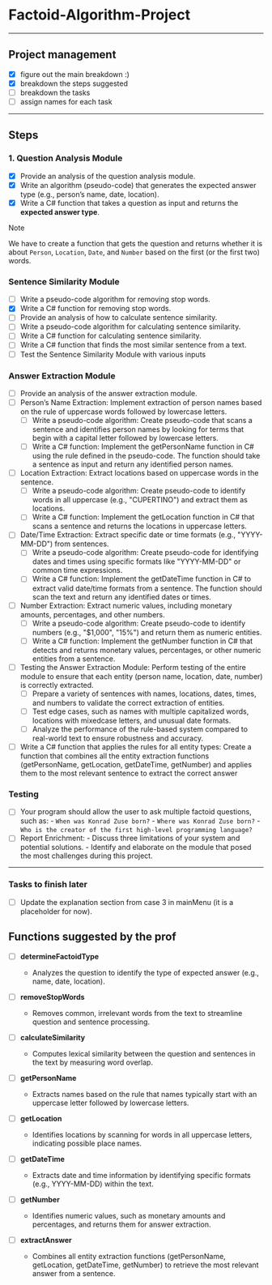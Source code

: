 # Factoid-Algorithm-Project

---

## Project management

- [x] figure out the main breakdown :)
- [x] breakdown the steps suggested
- [ ] breakdown the tasks
- [ ] assign names for each task

---

## Steps

### 1. Question Analysis Module

- [x] Provide an analysis of the question analysis module.
- [x] Write an algorithm (pseudo-code) that generates the expected answer type (e.g., person’s name, date, location).
- [x] Write a C# function that takes a question as input and returns the **expected answer type**.

> [!NOTE]
> We have to create a function that gets the question and returns whether it is about `Person`, `Location`, `Date`, and `Number` based on the first (or the first two) words.

### Sentence Similarity Module

- [ ] Write a pseudo-code algorithm for removing stop words.
- [x] Write a C# function for removing stop words.
- [ ] Provide an analysis of how to calculate sentence similarity.
- [ ] Write a pseudo-code algorithm for calculating sentence similarity.
- [ ] Write a C# function for calculating sentence similarity.
- [ ] Write a C# function that finds the most similar sentence from a text.
- [ ] Test the Sentence Similarity Module with various inputs

### Answer Extraction Module

- [ ] Provide an analysis of the answer extraction module.
- [ ] Person’s Name Extraction: Implement extraction of person names based on the rule of uppercase words followed by lowercase letters.
  - [ ] Write a pseudo-code algorithm: Create pseudo-code that scans a sentence and identifies person names by looking for terms that begin with a capital letter followed by lowercase letters.
  - [ ] Write a C# function: Implement the getPersonName function in C# using the rule defined in the pseudo-code. The function should take a sentence as input and return any identified person names.
- [ ] Location Extraction: Extract locations based on uppercase words in the sentence.
  - [ ] Write a pseudo-code algorithm: Create pseudo-code to identify words in all uppercase (e.g., "CUPERTINO") and extract them as locations.
  - [ ] Write a C# function: Implement the getLocation function in C# that scans a sentence and returns the locations in uppercase letters.
- [ ] Date/Time Extraction: Extract specific date or time formats (e.g., "YYYY-MM-DD") from sentences.
  - [ ] Write a pseudo-code algorithm: Create pseudo-code for identifying dates and times using specific formats like "YYYY-MM-DD" or common time expressions.
  - [ ] Write a C# function: Implement the getDateTime function in C# to extract valid date/time formats from a sentence. The function should scan the text and return any identified dates or times.
- [ ] Number Extraction: Extract numeric values, including monetary amounts, percentages, and other numbers.
  - [ ] Write a pseudo-code algorithm: Create pseudo-code to identify numbers (e.g., "$1,000", "15%") and return them as numeric entities.
  - [ ] Write a C# function: Implement the getNumber function in C# that detects and returns monetary values, percentages, or other numeric entities from a sentence.
- [ ] Testing the Answer Extraction Module: Perform testing of the entire module to ensure that each entity (person name, location, date, number) is correctly extracted.
  - [ ] Prepare a variety of sentences with names, locations, dates, times, and numbers to validate the correct extraction of entities.
  - [ ] Test edge cases, such as names with multiple capitalized words, locations with mixedcase letters, and unusual date formats.
  - [ ] Analyze the performance of the rule-based system compared to real-world text to ensure robustness and accuracy.
- [ ] Write a C# function that applies the rules for all entity types: Create a function that combines all the entity extraction functions (getPersonName, getLocation, getDateTime, getNumber) and applies them to the most relevant sentence to extract the correct answer

### Testing

- [ ] Your program should allow the user to ask multiple factoid questions, such as: - `When was Konrad Zuse born?` - `Where was Konrad Zuse born?` - `Who is the creator of the first high-level programming language?`
- [ ] Report Enrichment: - Discuss three limitations of your system and potential solutions. - Identify and elaborate on the module that posed the most challenges during this project.

---

### Tasks to finish later

- [ ] Update the explanation section from case 3 in mainMenu (it is a placeholder for now).

## Functions suggested by the prof

- [ ] **determineFactoidType**

  - Analyzes the question to identify the type of expected answer (e.g., name, date, location).

- [ ] **removeStopWords**

  - Removes common, irrelevant words from the text to streamline question and sentence processing.

- [ ] **calculateSimilarity**

  - Computes lexical similarity between the question and sentences in the text by measuring word overlap.

- [ ] **getPersonName**

  - Extracts names based on the rule that names typically start with an uppercase letter followed by lowercase letters.

- [ ] **getLocation**

  - Identifies locations by scanning for words in all uppercase letters, indicating possible place names.

- [ ] **getDateTime**

  - Extracts date and time information by identifying specific formats (e.g., YYYY-MM-DD) within the text.

- [ ] **getNumber**

  - Identifies numeric values, such as monetary amounts and percentages, and returns them for answer extraction.

- [ ] **extractAnswer**
  - Combines all entity extraction functions (getPersonName, getLocation, getDateTime, getNumber) to retrieve the most relevant answer from a sentence.
